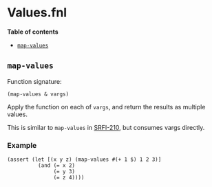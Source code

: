 # Values.fnl

**Table of contents**

- [`map-values`](#map-values)

## `map-values`
Function signature:

```
(map-values & vargs)
```

Apply the function on each of `vargs`, and return the results as multiple values.

This is similar to `map-values` in [SRFI-210](https://srfi.schemers.org/srfi-210/),
but consumes vargs directly.

### Example

```fennel
(assert (let [(x y z) (map-values #(+ 1 $) 1 2 3)]
          (and (= x 2)
               (= y 3)
               (= z 4))))
```


<!-- Generated with Fenneldoc 1.0.1-dev
     https://gitlab.com/andreyorst/fenneldoc -->
